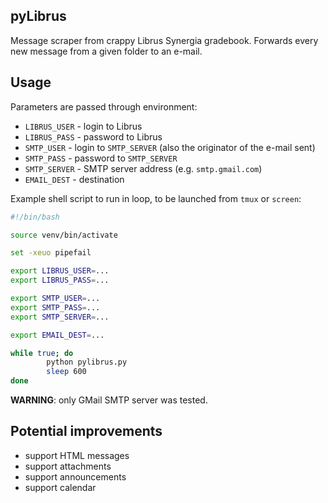 ## pyLibrus

Message scraper from crappy Librus Synergia gradebook. Forwards every new
message from a given folder to an e-mail.

## Usage

Parameters are passed through environment:
* `LIBRUS_USER` - login to Librus
* `LIBRUS_PASS` - password to Librus
* `SMTP_USER` - login to `SMTP_SERVER` (also the originator of the e-mail sent)
* `SMTP_PASS` - password to `SMTP_SERVER`
* `SMTP_SERVER` - SMTP server address (e.g. `smtp.gmail.com`)
* `EMAIL_DEST` - destination

Example shell script to run in loop, to be launched from `tmux` or `screen`:

```bash
#!/bin/bash

source venv/bin/activate

set -xeuo pipefail

export LIBRUS_USER=...
export LIBRUS_PASS=...

export SMTP_USER=...
export SMTP_PASS=...
export SMTP_SERVER=...

export EMAIL_DEST=...

while true; do
        python pylibrus.py
        sleep 600
done
```

**WARNING**: only GMail SMTP server was tested.

## Potential improvements

* support HTML messages
* support attachments
* support announcements
* support calendar
